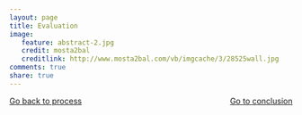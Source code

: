 ```yaml
---
layout: page 
title: Evaluation
image: 
   feature: abstract-2.jpg
   credit: mosta2bal
   creditlink: http://www.mosta2bal.com/vb/imgcache/3/28525wall.jpg
comments: true
share: true 
---
```








<div style="float: left"> 
<a href="{{ site.url }}/webquest/healthcare/webquest-1/process-1/" class="btn">Go back to process</a>
</div>

<div style="float: right"> 
<a href="{{ site.url }}/webquest/healthcare/webquest-1/conclusion-1/" class="btn">Go to conclusion</a>
</div>